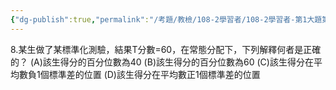 ```yaml
---
{"dg-publish":true,"permalink":"/考題/教檢/108-2學習者/108-2學習者-第1大題第8題/","tags":["考題","題目","未完"]}
---
```


8.某生做了某標準化測驗，結果T分數=60，在常態分配下，下列解釋何者是正確的？ 
(A)該生得分的百分位數為40 
(B)該生得分的百分位數為60 
(C)該生得分在平均數負1個標準差的位置 
(D)該生得分在平均數正1個標準差的位置 
